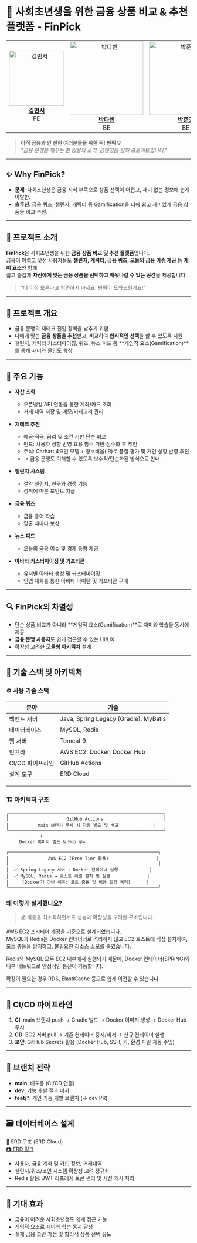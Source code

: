 # 💸 사회초년생을 위한 금융 상품 비교 & 추천 플랫폼 - FinPick

<div align="center">

<table align="center">
  <tr>
    <td align="center">
      <img src="https://github.com/user-attachments/assets/0dc1260f-5525-4992-aed0-da08394cd918" width="150" alt="김민서"/><br/>
      <a href="https://github.com/meentho"><b>김민서</b></a><br/>
      FE
    </td>
    <td align="center">
      <img src="https://github.com/user-attachments/assets/809d67c5-e9cd-4415-bbaf-ba1ef9c8de4a" width="200" alt="박다빈"/><br/>
      <a href="https://github.com/lego812"><b>박다빈</b></a><br/>
      BE
    </td>
    <td align="center">
      <img src="https://github.com/user-attachments/assets/6f20bbba-3258-43bf-a295-142d26b28c42" width="200" alt="박준영"/><br/>
      <a href="https://github.com/Tarae0419"><b>박준영</b></a><br/>
      BE
    </td>
    <td align="center">
      <img src="https://github.com/user-attachments/assets/d04c965c-907a-49b6-bf51-bbe42caf7c43" width="200" alt="손주성"/><br/>
      <a href="https://github.com/ShonJuSeong"><b>손주성</b></a><br/>
      FE
    </td>
    <td align="center">
      <img src="https://github.com/user-attachments/assets/51e2cbda-7616-4166-abfd-4f1ea5755d02" width="190" alt="조자영"/><br/>
      <a href="https://github.com/cho-ja-young"><b>조자영</b></a><br/>
      BE
    </td>
    <td align="center">
      <img src="https://github.com/user-attachments/assets/e297a9fe-ae27-4649-bd0c-5e6a04e94289" width="200" alt="조예림"/><br/>
      <a href="https://github.com/cocoaocean"><b>조예림</b></a><br/>
      BE
    </td>
  </tr>
</table>

</div>

> **아직 금융과 안 친한 여러분들을 위한 픽! 핀픽 💡**  
> _"금융 문맹을 깨우는 한 방울의 소리, 금맹정음 팀의 프로젝트입니다."_

---

## ✨ Why FinPick?
- **문제**: 사회초년생은 금융 지식 부족으로 상품 선택이 어렵고, 재미 없는 정보에 쉽게 이탈함.
- **솔루션**: 금융 퀴즈, 챌린지, 캐릭터 등 Gamification을 더해 쉽고 재미있게 금융 상품을 비교·추천.

---

## 📌 프로젝트 소개
**FinPick**은 사회초년생을 위한 **금융 상품 비교 및 추천 플랫폼**입니다.  
금융이 어렵고 낯선 사용자들도 **챌린지, 캐릭터, 금융 퀴즈, 오늘의 금융 이슈 제공** 등 **재미 요소**와 함께  
쉽고 즐겁게 **자신에게 맞는 금융 상품을 선택하고 배워나갈 수 있는 공간**을 제공합니다.

> "더 이상 모른다고 외면하지 마세요. 핀픽이 도와드릴게요!"

---

## 🎯 프로젝트 개요
- 금융 문맹의 재테크 진입 장벽을 낮추기 위함
- 나에게 맞는 **금융 상품을 추천**받고, **비교**하여 **합리적인 선택**을 할 수 있도록 지원
- 챌린지, 캐릭터 커스터마이징, 퀴즈, 뉴스 피드 등 **게임적 요소(Gamification)**를 통해 재미와 몰입도 향상

---

## 📱 주요 기능
- **자산 조회**
  - 오픈뱅킹 API 연동을 통한 계좌/카드 조회
  - 거래 내역 저장 및 메모/카테고리 관리

- **재테크 추천**
  - 예금·적금: 금리 및 조건 기반 단순 비교
  - 펀드: 사용자 성향 반영 효용 함수 기반 점수화 후 추천
  - 주식: Carhart 4요인 모델 + 정보비율(IR)로 품질 평가 및 개인 성향 반영 추천
  - → 금융 문맹도 이해할 수 있도록 보수적/단순화된 방식으로 안내

- **챌린지 시스템**
  - 절약 챌린지, 친구와 경쟁 기능
  - 성취에 따른 포인트 지급

- **금융 퀴즈**
  - 금융 용어 학습
  - 맞출 때마다 보상

- **뉴스 피드**
  - 오늘의 금융 이슈 및 경제 동향 제공

- **아바타 커스터마이징 및 기프티콘**
  - 유저별 아바타 생성 및 커스터마이징
  - 인앱 재화를 통한 아바타 아이템 및 기프티콘 구매

---

## 🔍 FinPick의 차별성
- 단순 상품 비교가 아니라 **게임적 요소(Gamification)**로 재미와 학습을 동시에 제공
- **금융 문맹 사용자**도 쉽게 접근할 수 있는 UI/UX
- 확장성 고려한 **모듈형 아키텍처** 설계

---

## 🧱 기술 스택 및 아키텍처

### ⚙️ 사용 기술 스택
| 분야             | 기술                                         |
|------------------|----------------------------------------------|
| 백엔드 서버      | Java, Spring Legacy (Gradle), MyBatis        |
| 데이터베이스     | MySQL, Redis                                  |
| 웹 서버          | Tomcat 9                                      |
| 인프라           | AWS EC2, Docker, Docker Hub                   |
| CI/CD 파이프라인 | GitHub Actions                                |
| 설계 도구        | ERD Cloud                                     |

---

### 🏗️ 아키텍처 구조
```text
┌───────────────────────────────────────────────────────────┐
│                      GitHub Actions                       │
│           main 브랜치 푸시 시 자동 빌드 및 배포             │
└───────────────────────────────────────────────────────────┘
             ↓
     Docker 이미지 빌드 & Hub 푸시

┌─────────────────────────────────────────────────────────┐
│               AWS EC2 (Free Tier 활용)                  │
│                                                         │
│  ✅ Spring Legacy 서버 → Docker 컨테이너 실행            │
│  ✅ MySQL, Redis → 호스트 레벨 설치 및 실행              │
│     (Docker가 아닌 이유: 포트 충돌 및 비용 절감 목적)      │
└─────────────────────────────────────────────────────────┘
```

### 왜 이렇게 설계했나요?
> 💰 비용을 최소화하면서도 성능과 확장성을 고려한 구조입니다.

AWS EC2 프리티어 계정을 기준으로 설계되었습니다.  
MySQL과 Redis는 Docker 컨테이너로 격리하지 않고 EC2 호스트에 직접 설치하여,  
포트 충돌을 방지하고, 불필요한 리소스 소모를 줄였습니다.  

Redis와 MySQL 모두 EC2 내부에서 실행되기 때문에,
Docker 컨테이너(SPRING)와 내부 네트워크로 안정적인 통신이 가능합니다.

확장이 필요한 경우 RDS, ElastiCache 등으로 쉽게 이전할 수 있습니다.

---

## 🚀 CI/CD 파이프라인
1. **CI**: main 브랜치 push → Gradle 빌드 → Docker 이미지 생성 → Docker Hub 푸시  
2. **CD**: EC2 서버 pull → 기존 컨테이너 중지/제거 → 신규 컨테이너 실행  
3. **보안**: GitHub Secrets 활용 (Docker Hub, SSH, 키, 환경 파일 자동 주입)

---

## 🧪 브랜치 전략
- **main**: 배포용 (CI/CD 연결)  
- **dev**: 기능 개발 결과 머지  
- **feat/***: 개인 기능 개발 브랜치 (→ dev PR)  

---

## 🗃️ 데이터베이스 설계
📌 ERD 구조 (ERD Cloud)  
[📷 ERD 링크](https://www.erdcloud.com/d/st7GJkzBibHJHnQWg)

- 사용자, 금융 계좌 및 카드 정보, 거래내역  
- 챌린지/퀴즈/코인 시스템 확장성 고려 정규화  
- Redis 활용: JWT 리프레시 토큰 관리 및 세션 캐시 처리

---

## 🌟 기대 효과
- 금융이 어려운 사회초년생도 쉽게 접근 가능  
- 게임적 요소로 재미와 학습 동시 달성  
- 실제 금융 습관 개선 및 합리적 상품 선택 유도  
